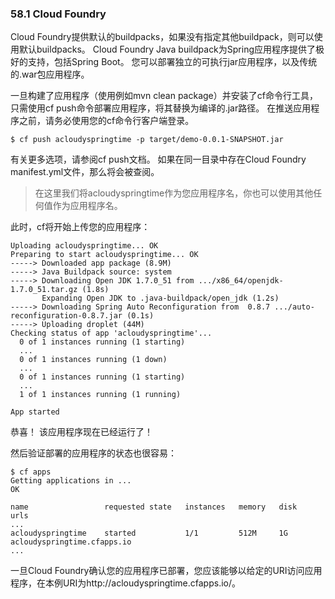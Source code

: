 ### 58.1 Cloud Foundry

Cloud Foundry提供默认的buildpacks，如果没有指定其他buildpack，则可以使用默认buildpacks。 Cloud Foundry Java buildpack为Spring应用程序提供了极好的支持，包括Spring Boot。 您可以部署独立的可执行jar应用程序，以及传统的.war包应用程序。

一旦构建了应用程序（使用例如mvn clean package）并安装了cf命令行工具，只需使用cf push命令部署应用程序，将其替换为编译的.jar路径。 在推送应用程序之前，请务必使用您的cf命令行客户端登录。

```
$ cf push acloudyspringtime -p target/demo-0.0.1-SNAPSHOT.jar
```

有关更多选项，请参阅cf push文档。 如果在同一目录中存在Cloud Foundry manifest.yml文件，那么将会被查阅。

> 在这里我们将acloudyspringtime作为您应用程序名，你也可以使用其他任何值作为应用程序名。

此时，cf将开始上传您的应用程序：

```
Uploading acloudyspringtime... OK
Preparing to start acloudyspringtime... OK
-----> Downloaded app package (8.9M)
-----> Java Buildpack source: system
-----> Downloading Open JDK 1.7.0_51 from .../x86_64/openjdk-1.7.0_51.tar.gz (1.8s)
       Expanding Open JDK to .java-buildpack/open_jdk (1.2s)
-----> Downloading Spring Auto Reconfiguration from  0.8.7 .../auto-reconfiguration-0.8.7.jar (0.1s)
-----> Uploading droplet (44M)
Checking status of app 'acloudyspringtime'...
  0 of 1 instances running (1 starting)
  ...
  0 of 1 instances running (1 down)
  ...
  0 of 1 instances running (1 starting)
  ...
  1 of 1 instances running (1 running)

App started
```

恭喜！ 该应用程序现在已经运行了！

然后验证部署的应用程序的状态也很容易：

```
$ cf apps
Getting applications in ...
OK

name                 requested state   instances   memory   disk   urls
...
acloudyspringtime    started           1/1         512M     1G     acloudyspringtime.cfapps.io
...
```

一旦Cloud Foundry确认您的应用程序已部署，您应该能够以给定的URI访问应用程序，在本例URI为http://acloudyspringtime.cfapps.io/。

